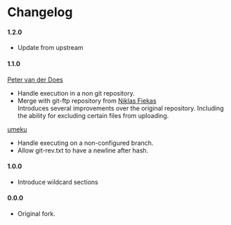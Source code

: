 [petervanderdoes]: https://github.com/petervanderdoes "Peter van der Does on github"
[umeku]: https://github.com/umeku
[niklasf]: https://github.com/niklasf

# Changelog

#### 1.2.0
* Update from upstream

#### 1.1.0
[Peter van der Does][petervanderdoes]
* Handle execution in a non git repository.
* Merge with git-ftp repository from [Niklas Fiekas][niklasf]    
  Introduces several improvements over the original repository. Including the
  ability for excluding certain files from uploading.

[umeku][umeku]
* Handle executing on a non-configured branch.
* Allow git-rev.txt to have a newline after hash.

#### 1.0.0
* Introduce wildcard sections

#### 0.0.0
* Original fork.